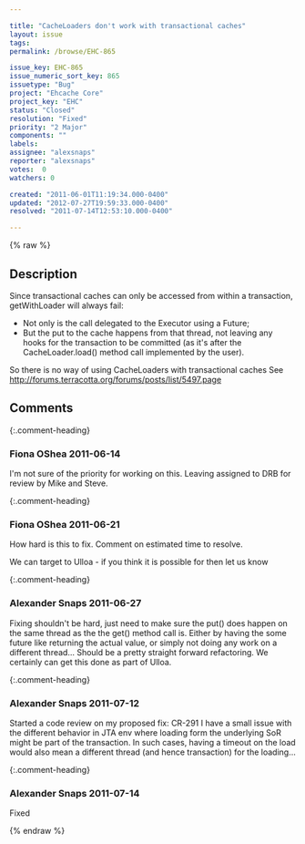 ```yaml
---

title: "CacheLoaders don't work with transactional caches"
layout: issue
tags: 
permalink: /browse/EHC-865

issue_key: EHC-865
issue_numeric_sort_key: 865
issuetype: "Bug"
project: "Ehcache Core"
project_key: "EHC"
status: "Closed"
resolution: "Fixed"
priority: "2 Major"
components: ""
labels: 
assignee: "alexsnaps"
reporter: "alexsnaps"
votes:  0
watchers: 0

created: "2011-06-01T11:19:34.000-0400"
updated: "2012-07-27T19:59:33.000-0400"
resolved: "2011-07-14T12:53:10.000-0400"

---
```




{% raw %}



## Description

<div markdown="1" class="description">

Since transactional caches can only be accessed from within a transaction, getWithLoader will always fail:
 - Not only is the call delegated to the Executor using a Future;
 - But the put to the cache happens from that thread, not leaving any hooks for the transaction to be committed (as it's after the CacheLoader.load() method call implemented by the user).

So there is no way of using CacheLoaders with transactional caches
See http://forums.terracotta.org/forums/posts/list/5497.page

</div>

## Comments


{:.comment-heading}
### **Fiona OShea** <span class="date">2011-06-14</span>

<div markdown="1" class="comment">

I'm not sure of the priority for working on this. Leaving assigned to DRB for review by Mike and Steve.


</div>


{:.comment-heading}
### **Fiona OShea** <span class="date">2011-06-21</span>

<div markdown="1" class="comment">

How hard is this to fix. Comment on estimated time to resolve.

We can target to Ulloa - if you think it is possible for then let us know

</div>


{:.comment-heading}
### **Alexander Snaps** <span class="date">2011-06-27</span>

<div markdown="1" class="comment">

Fixing shouldn't be hard, just need to make sure the put() does happen on the same thread as the the get() method call is.
Either by having the some future like returning the actual value, or simply not doing any work on a different thread...
Should be a pretty straight forward refactoring. We certainly can get this done as part of Ulloa. 

</div>


{:.comment-heading}
### **Alexander Snaps** <span class="date">2011-07-12</span>

<div markdown="1" class="comment">

Started a code review on my proposed fix: CR-291
I have a small issue with the different behavior in JTA env where loading form the underlying SoR might be part of the transaction. In such cases, having a timeout on the load would also mean a different thread (and hence transaction) for the loading...

</div>


{:.comment-heading}
### **Alexander Snaps** <span class="date">2011-07-14</span>

<div markdown="1" class="comment">

Fixed

</div>



{% endraw %}
